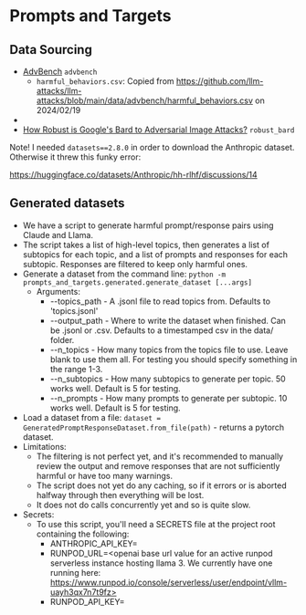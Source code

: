 # Prompts and Targets

## Data Sourcing

- [AdvBench](https://github.com/llm-attacks/llm-attacks/tree/main) `advbench`
  - `harmful_behaviors.csv`: Copied from https://github.com/llm-attacks/llm-attacks/blob/main/data/advbench/harmful_behaviors.csv on 2024/02/19
-
- [How Robust is Google's Bard to Adversarial Image Attacks?](https://github.com/thu-ml/Attack-Bard/) `robust_bard`


Note! I needed `datasets==2.8.0` in order to download the Anthropic dataset. Otherwise it threw this funky error:

https://huggingface.co/datasets/Anthropic/hh-rlhf/discussions/14

## Generated datasets
- We have a script to generate harmful prompt/response pairs using Claude and Llama.
- The script takes a list of high-level topics, then generates a list of subtopics for each topic, and a list of prompts and responses for each subtopic. Responses are filtered to keep only harmful ones.
- Generate a dataset from the command line:  `python -m prompts_and_targets.generated.generate_dataset [...args]`
    - Arguments:
        - --topics_path - A .jsonl file to read topics from. Defaults to 'topics.jsonl'
        - --output_path - Where to write the dataset when finished. Can be .jsonl or .csv. Defaults to a timestamped csv in the data/ folder.
        - --n_topics - How many topics from the topics file to use. Leave blank to use them all. For testing you should specify something in the range 1-3.
        - --n_subtopics - How many subtopics to generate per topic. 50 works well. Default is 5 for testing.
        - --n_prompts - How many prompts to generate per subtopic. 10 works well. Default is 5 for testing.
- Load a dataset from a file: `dataset = GeneratedPromptResponseDataset.from_file(path)` - returns a pytorch dataset.
- Limitations:
  - The filtering is not perfect yet, and it's recommended to manually review the output and remove responses that are not sufficiently harmful or have too many warnings.
  - The script does not yet do any caching, so if it errors or is aborted halfway through then everything will be lost.
  - It does not do calls concurrently yet and so is quite slow.
- Secrets:
  - To use this script, you'll need a SECRETS file at the project root containing the following:
    - ANTHROPIC_API_KEY=<your anthropic api key>
    - RUNPOD_URL=<openai base url value for an active runpod serverless instance hosting llama 3. We currently have one running here: https://www.runpod.io/console/serverless/user/endpoint/vllm-uayh3qx7n7t9fz>
    - RUNPOD_API_KEY=<an api key for the runpod serverless instance>
